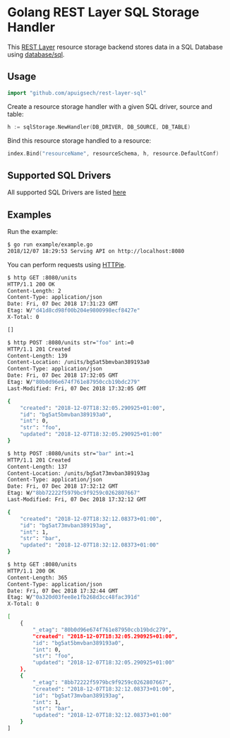 # Golang REST Layer SQL Storage Handler

This [REST Layer](https://github.com/rs/rest-layer) resource storage backend stores data in a SQL Database using [database/sql](https://golang.org/pkg/database/sql/).

## Usage

```go
import "github.com/apuigsech/rest-layer-sql"
```

Create a resource storage handler with a given SQL driver, source and table:

```go
h := sqlStorage.NewHandler(DB_DRIVER, DB_SOURCE, DB_TABLE)
```

Bind this resource storage handled to a resource:

```go
index.Bind("resourceName", resourceSchema, h, resource.DefaultConf)
```

## Supported SQL Drivers

All supported SQL Drivers are listed [here](https://github.com/golang/go/wiki/SQLDrivers)


## Examples

Run the example:

```bash
$ go run example/example.go
2018/12/07 18:29:53 Serving API on http://localhost:8080
```

You can perform requests using [HTTPie](https://httpie.org/).

```bash
$ http GET :8080/units
HTTP/1.1 200 OK
Content-Length: 2
Content-Type: application/json
Date: Fri, 07 Dec 2018 17:31:23 GMT
Etag: W/"d41d8cd98f00b204e9800998ecf8427e"
X-Total: 0

[]

$ http POST :8080/units str="foo" int:=0
HTTP/1.1 201 Created
Content-Length: 139
Content-Location: /units/bg5at5bmvban389193a0
Content-Type: application/json
Date: Fri, 07 Dec 2018 17:32:05 GMT
Etag: W/"80b0d96e674f761e87950ccb19bdc279"
Last-Modified: Fri, 07 Dec 2018 17:32:05 GMT

{
    "created": "2018-12-07T18:32:05.290925+01:00",
    "id": "bg5at5bmvban389193a0",
    "int": 0,
    "str": "foo",
    "updated": "2018-12-07T18:32:05.290925+01:00"
}

$ http POST :8080/units str="bar" int:=1
HTTP/1.1 201 Created
Content-Length: 137
Content-Location: /units/bg5at73mvban389193ag
Content-Type: application/json
Date: Fri, 07 Dec 2018 17:32:12 GMT
Etag: W/"8bb72222f5979bc9f9259c0262807667"
Last-Modified: Fri, 07 Dec 2018 17:32:12 GMT

{
    "created": "2018-12-07T18:32:12.08373+01:00",
    "id": "bg5at73mvban389193ag",
    "int": 1,
    "str": "bar",
    "updated": "2018-12-07T18:32:12.08373+01:00"
}

$ http GET :8080/units
HTTP/1.1 200 OK
Content-Length: 365
Content-Type: application/json
Date: Fri, 07 Dec 2018 17:32:44 GMT
Etag: W/"0a320d03fee8e1fb268d3cc48fac391d"
X-Total: 0

[
    {
        "_etag": "80b0d96e674f761e87950ccb19bdc279",
        "created": "2018-12-07T18:32:05.290925+01:00",
        "id": "bg5at5bmvban389193a0",
        "int": 0,
        "str": "foo",
        "updated": "2018-12-07T18:32:05.290925+01:00"
    },
    {
        "_etag": "8bb72222f5979bc9f9259c0262807667",
        "created": "2018-12-07T18:32:12.08373+01:00",
        "id": "bg5at73mvban389193ag",
        "int": 1,
        "str": "bar",
        "updated": "2018-12-07T18:32:12.08373+01:00"
    }
]
```
